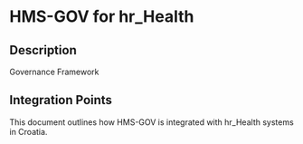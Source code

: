 # HMS-GOV for hr_Health

## Description

Governance Framework

## Integration Points

This document outlines how HMS-GOV is integrated with hr_Health systems in Croatia.
